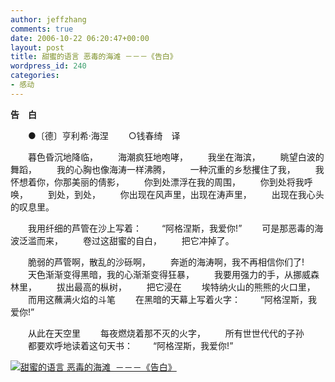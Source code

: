 ```yaml
---
author: jeffzhang
comments: true
date: 2006-10-22 06:20:47+00:00
layout: post
title: 甜蜜的语言 恶毒的海滩 －－－《告白》
wordpress_id: 240
categories:
- 感动
---
```


**[](http://photo.blog.sina.com.cn/showpic.html#blogid=57f94311010004mj&url=http://static14.photo.sina.com.cn/orignal/57f94311d2a31673c882d)**

**告　白**


 　　●〔德〕亨利希·海涅
 　　○钱春绮　译

　　暮色昏沉地降临，
 　　海潮疯狂地咆哮，
 　　我坐在海滨，
 　　眺望白波的舞蹈，
 　　我的心胸也像海涛一样沸腾，
 　　一种沉重的乡愁攫住了我，
 　　我怀想着你，你那美丽的倩影，
 　　你到处漂浮在我的周围，
 　　你到处将我呼唤，
 　　到处，到处，
 　　你出现在风声里，出现在涛声里，
 　　出现在我心头的叹息里。
  
 　　我用纤细的芦管在沙上写着：
 　　“阿格涅斯，我爱你!”
 　　可是那恶毒的海波泛滥而来，
 　　卷过这甜蜜的自白，
 　　把它冲掉了。

　　脆弱的芦管啊，散乱的沙砾啊，
 　　奔逝的海涛啊，我不再相信你们了!
 　　天色渐渐变得黑暗，我的心渐渐变得狂暴，
 　　我要用强力的手，从挪威森林里，
 　　拔出最高的枞树，
 　　把它浸在
 　　埃特纳火山的熊熊的火口里，
 　　而用这蘸满火焰的斗笔
 　　在黑暗的天幕上写着火字：
 　　“阿格涅斯，我爱你!”
  
 　　从此在天空里
 　　每夜燃烧着那不灭的火字，
 　　所有世世代代的子孙
 　　都要欢呼地读着这句天书：
 　　“阿格涅斯，我爱你!”

[![甜蜜的语言 恶毒的海滩  －－－《告白》](http://simg.sinajs.cn/blog7style/images/common/sg_trans.gif)](file:///C:/Documents%20and%20Settings/T/My%20Documents/My%20Pictures/u=3803378980,149158072&gp=0.jpg)
